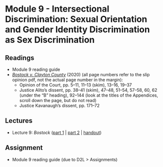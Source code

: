 # Module 9 - Intersectional Discrimination: Sexual Orientation and Gender Identity Discrimination as Sex Discrimination

## Readings

- Module 9 reading guide
- [*Bostock v. Clayton County*](https://www.supremecourt.gov/opinions/19pdf/17-1618_hfci.pdf) (2020) (all page numbers refer to the slip opinion pdf, not the actual page number in the margin):
	- Opinion of the Court, pp. 5–11, 11–13 (skim), 13–16, 19–37
	- Justice Alito’s dissent, pp. 38–41 (skim), 47–48, 51–54, 57–58, 60, 62 (under the “B” heading), 92–144 (look at the titles of the Appendices, scroll down the page, but do not read)
	- Justice Kavanaugh’s dissent, pp. 171–72

## Lectures

- Lecture 9: *Bostock* ([part 1](https://youtu.be/LK_RbmhT9y4) \| [part 2](https://youtu.be/oUuQ3MQj4yQ) \| [handout](https://github.com/dingherself/phil-324/blob/main/handouts/09-bostock.md))

## Assignment

- Module 9 reading guide (due to D2L > Assignments)